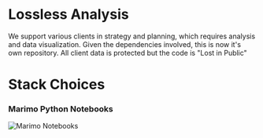 # Lossless Analysis
We support various clients in strategy and planning, which requires analysis and data visualization. Given the dependencies involved, this is now it's own repository. All client data is protected but the code is "Lost in Public"

# Stack Choices
### Marimo Python Notebooks
![Marimo Notebooks](https://marimo.io/og.png)

